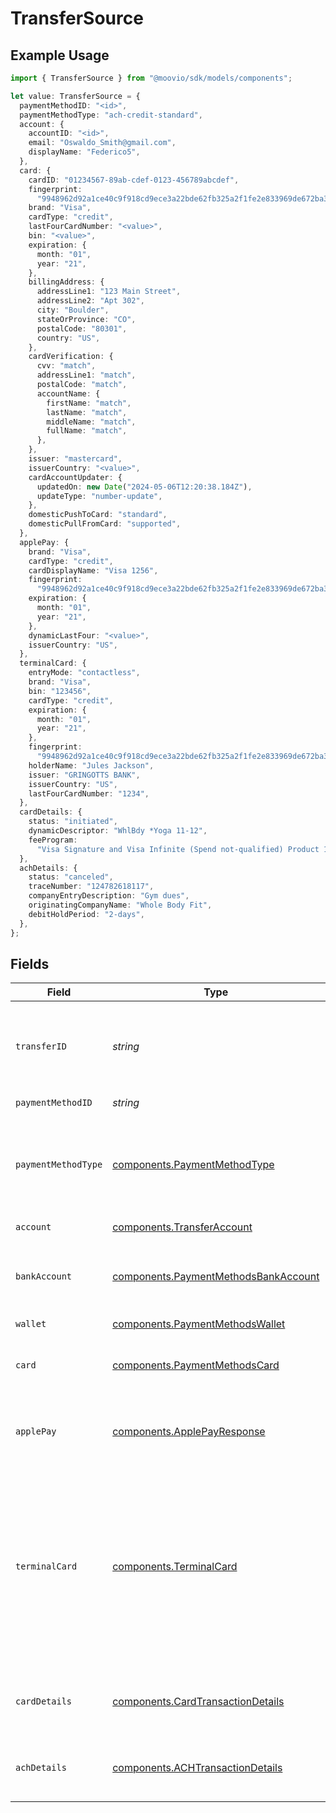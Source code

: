 # TransferSource

## Example Usage

```typescript
import { TransferSource } from "@moovio/sdk/models/components";

let value: TransferSource = {
  paymentMethodID: "<id>",
  paymentMethodType: "ach-credit-standard",
  account: {
    accountID: "<id>",
    email: "Oswaldo_Smith@gmail.com",
    displayName: "Federico5",
  },
  card: {
    cardID: "01234567-89ab-cdef-0123-456789abcdef",
    fingerprint:
      "9948962d92a1ce40c9f918cd9ece3a22bde62fb325a2f1fe2e833969de672ba3",
    brand: "Visa",
    cardType: "credit",
    lastFourCardNumber: "<value>",
    bin: "<value>",
    expiration: {
      month: "01",
      year: "21",
    },
    billingAddress: {
      addressLine1: "123 Main Street",
      addressLine2: "Apt 302",
      city: "Boulder",
      stateOrProvince: "CO",
      postalCode: "80301",
      country: "US",
    },
    cardVerification: {
      cvv: "match",
      addressLine1: "match",
      postalCode: "match",
      accountName: {
        firstName: "match",
        lastName: "match",
        middleName: "match",
        fullName: "match",
      },
    },
    issuer: "mastercard",
    issuerCountry: "<value>",
    cardAccountUpdater: {
      updatedOn: new Date("2024-05-06T12:20:38.184Z"),
      updateType: "number-update",
    },
    domesticPushToCard: "standard",
    domesticPullFromCard: "supported",
  },
  applePay: {
    brand: "Visa",
    cardType: "credit",
    cardDisplayName: "Visa 1256",
    fingerprint:
      "9948962d92a1ce40c9f918cd9ece3a22bde62fb325a2f1fe2e833969de672ba3",
    expiration: {
      month: "01",
      year: "21",
    },
    dynamicLastFour: "<value>",
    issuerCountry: "US",
  },
  terminalCard: {
    entryMode: "contactless",
    brand: "Visa",
    bin: "123456",
    cardType: "credit",
    expiration: {
      month: "01",
      year: "21",
    },
    fingerprint:
      "9948962d92a1ce40c9f918cd9ece3a22bde62fb325a2f1fe2e833969de672ba3",
    holderName: "Jules Jackson",
    issuer: "GRINGOTTS BANK",
    issuerCountry: "US",
    lastFourCardNumber: "1234",
  },
  cardDetails: {
    status: "initiated",
    dynamicDescriptor: "WhlBdy *Yoga 11-12",
    feeProgram:
      "Visa Signature and Visa Infinite (Spend not-qualified) Product 1",
  },
  achDetails: {
    status: "canceled",
    traceNumber: "124782618117",
    companyEntryDescription: "Gym dues",
    originatingCompanyName: "Whole Body Fit",
    debitHoldPeriod: "2-days",
  },
};
```

## Fields

| Field                                                                                                                                                                                                                                                                                                                                    | Type                                                                                                                                                                                                                                                                                                                                     | Required                                                                                                                                                                                                                                                                                                                                 | Description                                                                                                                                                                                                                                                                                                                              | Example                                                                                                                                                                                                                                                                                                                                  |
| ---------------------------------------------------------------------------------------------------------------------------------------------------------------------------------------------------------------------------------------------------------------------------------------------------------------------------------------- | ---------------------------------------------------------------------------------------------------------------------------------------------------------------------------------------------------------------------------------------------------------------------------------------------------------------------------------------- | ---------------------------------------------------------------------------------------------------------------------------------------------------------------------------------------------------------------------------------------------------------------------------------------------------------------------------------------- | ---------------------------------------------------------------------------------------------------------------------------------------------------------------------------------------------------------------------------------------------------------------------------------------------------------------------------------------- | ---------------------------------------------------------------------------------------------------------------------------------------------------------------------------------------------------------------------------------------------------------------------------------------------------------------------------------------- |
| `transferID`                                                                                                                                                                                                                                                                                                                             | *string*                                                                                                                                                                                                                                                                                                                                 | :heavy_minus_sign:                                                                                                                                                                                                                                                                                                                       | UUID present only if the transfer is part of a transfer group.                                                                                                                                                                                                                                                                           |                                                                                                                                                                                                                                                                                                                                          |
| `paymentMethodID`                                                                                                                                                                                                                                                                                                                        | *string*                                                                                                                                                                                                                                                                                                                                 | :heavy_check_mark:                                                                                                                                                                                                                                                                                                                       | N/A                                                                                                                                                                                                                                                                                                                                      |                                                                                                                                                                                                                                                                                                                                          |
| `paymentMethodType`                                                                                                                                                                                                                                                                                                                      | [components.PaymentMethodType](../../models/components/paymentmethodtype.md)                                                                                                                                                                                                                                                             | :heavy_check_mark:                                                                                                                                                                                                                                                                                                                       | The payment method type that represents a payment rail and directionality                                                                                                                                                                                                                                                                |                                                                                                                                                                                                                                                                                                                                          |
| `account`                                                                                                                                                                                                                                                                                                                                | [components.TransferAccount](../../models/components/transferaccount.md)                                                                                                                                                                                                                                                                 | :heavy_check_mark:                                                                                                                                                                                                                                                                                                                       | N/A                                                                                                                                                                                                                                                                                                                                      |                                                                                                                                                                                                                                                                                                                                          |
| `bankAccount`                                                                                                                                                                                                                                                                                                                            | [components.PaymentMethodsBankAccount](../../models/components/paymentmethodsbankaccount.md)                                                                                                                                                                                                                                             | :heavy_minus_sign:                                                                                                                                                                                                                                                                                                                       | A bank account as contained within a payment method.                                                                                                                                                                                                                                                                                     |                                                                                                                                                                                                                                                                                                                                          |
| `wallet`                                                                                                                                                                                                                                                                                                                                 | [components.PaymentMethodsWallet](../../models/components/paymentmethodswallet.md)                                                                                                                                                                                                                                                       | :heavy_minus_sign:                                                                                                                                                                                                                                                                                                                       | N/A                                                                                                                                                                                                                                                                                                                                      |                                                                                                                                                                                                                                                                                                                                          |
| `card`                                                                                                                                                                                                                                                                                                                                   | [components.PaymentMethodsCard](../../models/components/paymentmethodscard.md)                                                                                                                                                                                                                                                           | :heavy_minus_sign:                                                                                                                                                                                                                                                                                                                       | A card as contained within a payment method.                                                                                                                                                                                                                                                                                             |                                                                                                                                                                                                                                                                                                                                          |
| `applePay`                                                                                                                                                                                                                                                                                                                               | [components.ApplePayResponse](../../models/components/applepayresponse.md)                                                                                                                                                                                                                                                               | :heavy_minus_sign:                                                                                                                                                                                                                                                                                                                       | Describes an Apple Pay token on a Moov account.                                                                                                                                                                                                                                                                                          |                                                                                                                                                                                                                                                                                                                                          |
| `terminalCard`                                                                                                                                                                                                                                                                                                                           | [components.TerminalCard](../../models/components/terminalcard.md)                                                                                                                                                                                                                                                                       | :heavy_minus_sign:                                                                                                                                                                                                                                                                                                                       | Describes payment card details captured with tap or in-person payment.                                                                                                                                                                                                                                                                   | {<br/>"entryMode": "contactless",<br/>"brand": "Visa",<br/>"bin": "123456",<br/>"cardType": "credit",<br/>"expiration": {<br/>"month": "01",<br/>"year": "21"<br/>},<br/>"fingerprint": "9948962d92a1ce40c9f918cd9ece3a22bde62fb325a2f1fe2e833969de672ba3",<br/>"holderName": "Jules Jackson",<br/>"issuer": "GRINGOTTS BANK",<br/>"issuerCountry": "US",<br/>"lastFourCardNumber": "1234"<br/>} |
| `cardDetails`                                                                                                                                                                                                                                                                                                                            | [components.CardTransactionDetails](../../models/components/cardtransactiondetails.md)                                                                                                                                                                                                                                                   | :heavy_minus_sign:                                                                                                                                                                                                                                                                                                                       | Card-specific details about the transaction.                                                                                                                                                                                                                                                                                             |                                                                                                                                                                                                                                                                                                                                          |
| `achDetails`                                                                                                                                                                                                                                                                                                                             | [components.ACHTransactionDetails](../../models/components/achtransactiondetails.md)                                                                                                                                                                                                                                                     | :heavy_minus_sign:                                                                                                                                                                                                                                                                                                                       | ACH specific details about the transaction.                                                                                                                                                                                                                                                                                              |                                                                                                                                                                                                                                                                                                                                          |
